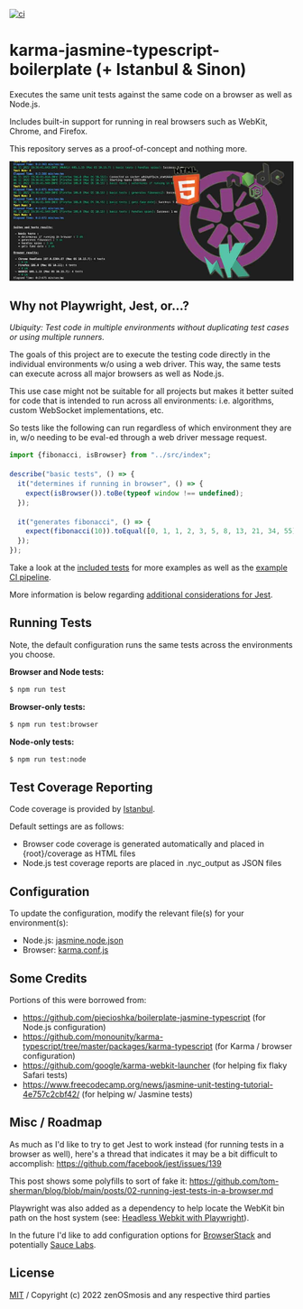 [![ci][ci-image]][ci-url]

[ci-image]: https://github.com/zenosmosis/karma-jasmine-typescript-boilerplate/actions/workflows/ci.yml/badge.svg
[ci-url]: https://github.com/zenOSmosis/karma-jasmine-typescript-boilerplate/actions/workflows/ci.yml


# karma-jasmine-typescript-boilerplate (+ Istanbul & Sinon)

Executes the same unit tests against the same code on a browser as well as Node.js.

Includes built-in support for running in real browsers such as WebKit, Chrome, and Firefox.

This repository serves as a proof-of-concept and nothing more.

![Logo with Example](/assets/banner.jpg) 

## Why not Playwright, Jest, or...?

*Ubiquity: Test code in multiple environments without duplicating test cases or using multiple runners.*

The goals of this project are to execute the testing code directly in the individual environments w/o using a web driver.  This way, the same tests can execute across all major browsers as well as Node.js.

This use case might not be suitable for all projects but makes it better suited for code that is intended to run across all environments: i.e. algorithms, custom WebSocket implementations, etc.

So tests like the following can run regardless of which environment they are in, w/o needing to be eval-ed through a web driver message request.

```js
import {fibonacci, isBrowser} from "../src/index";

describe("basic tests", () => {
  it("determines if running in browser", () => {
    expect(isBrowser()).toBe(typeof window !== undefined);
  });

  it("generates fibonacci", () => {
    expect(fibonacci(10)).toEqual([0, 1, 1, 2, 3, 5, 8, 13, 21, 34, 55]);
  });
});
```

Take a look at the [included tests](test) for more examples as well as the [example CI pipeline](.github/workflows/ci.yml).

More information is below regarding [additional considerations for Jest](#misc).

## Running Tests

Note, the default configuration runs the same tests across the environments you choose.

**Browser and Node tests:**

```sh
$ npm run test
```

**Browser-only tests:**

```sh
$ npm run test:browser
```

**Node-only tests:**

```sh
$ npm run test:node
```

## Test Coverage Reporting

Code coverage is provided by [Istanbul](https://github.com/istanbuljs).

Default settings are as follows:

  - Browser code coverage is generated automatically and placed in {root}/coverage as HTML files
  - Node.js test coverage reports are placed in .nyc_output as JSON files

## Configuration

To update the configuration, modify the relevant file(s) for your environment(s):

- Node.js: [jasmine.node.json](jasmine.node.json)
- Browser: [karma.conf.js](karma.conf.js)

## Some Credits

Portions of this were borrowed from:

- https://github.com/piecioshka/boilerplate-jasmine-typescript (for Node.js configuration)
- https://github.com/monounity/karma-typescript/tree/master/packages/karma-typescript (for Karma / browser configuration)
- https://github.com/google/karma-webkit-launcher (for helping fix flaky Safari tests)
- https://www.freecodecamp.org/news/jasmine-unit-testing-tutorial-4e757c2cbf42/ (for helping w/ Jasmine tests)

## Misc / Roadmap

As much as I'd like to try to get Jest to work instead (for running tests in a browser as well), here's a thread that indicates it may be a bit difficult to accomplish: https://github.com/facebook/jest/issues/139

This post shows some polyfills to sort of fake it: https://github.com/tom-sherman/blog/blob/main/posts/02-running-jest-tests-in-a-browser.md

Playwright was also added as a dependency to help locate the WebKit bin path on the host system (see: [Headless Webkit with Playwright](https://github.com/google/karma-webkit-launcher#usage)).

In the future I'd like to add configuration options for [BrowserStack](https://www.browserstack.com/) and potentially [Sauce Labs](https://saucelabs.com/).

## License

[MIT](LICENSE) / Copyright (c) 2022 zenOSmosis and any respective third parties
